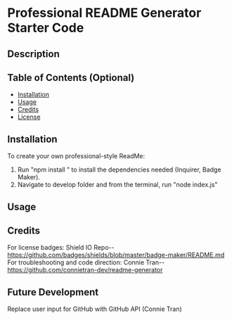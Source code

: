 # Professional README Generator Starter Code

## Description 

## Table of Contents (Optional)

* [Installation](#installation)
* [Usage](#usage)
* [Credits](#credits)
* [License](#license)


## Installation
To create your own professional-style ReadMe:
1. Run "npm install " to install the dependencies needed (Inquirer, Badge Maker).
2. Navigate to develop folder and from the terminal, run "node index.js"

## Usage


## Credits
For license badges:
Shield IO Repo--https://github.com/badges/shields/blob/master/badge-maker/README.md
For troubleshooting and code direction:
Connie Tran--https://github.com/connietran-dev/readme-generator 

## Future Development
Replace user input for GitHub with GitHub API (Connie Tran)

